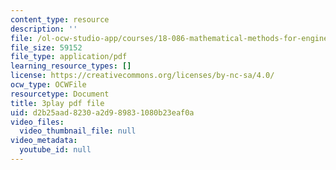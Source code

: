 ```yaml
---
content_type: resource
description: ''
file: /ol-ocw-studio-app/courses/18-086-mathematical-methods-for-engineers-ii-spring-2006/d2b25aad8230a2d989831080b23eaf0a_zIK5EnoiLL0.pdf
file_size: 59152
file_type: application/pdf
learning_resource_types: []
license: https://creativecommons.org/licenses/by-nc-sa/4.0/
ocw_type: OCWFile
resourcetype: Document
title: 3play pdf file
uid: d2b25aad-8230-a2d9-8983-1080b23eaf0a
video_files:
  video_thumbnail_file: null
video_metadata:
  youtube_id: null
---
```

